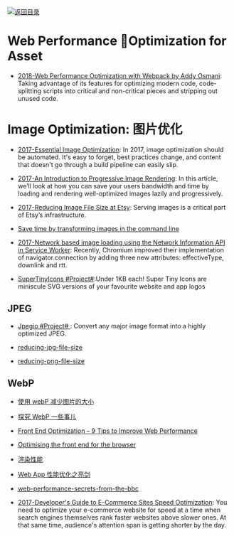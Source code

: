 [![返回目录](https://parg.co/UGo)](https://github.com/wxyyxc1992/Awesome-Reference)

# Web Performance Optimization for Asset

* [2018-Web Performance Optimization with Webpack by Addy Osmani](https://parg.co/UXN): Taking advantage of its features for optimizing modern code, code-splitting scripts into critical and non-critical pieces and stripping out unused code.

# Image Optimization: 图片优化

* [2017-Essential Image Optimization](https://images.guide/): In 2017, image optimization should be automated. It's easy to forget, best practices change, and content that doesn't go through a build pipeline can easily slip.

* [2017-An Introduction to Progressive Image Rendering](https://parg.co/bLp): In this article, we’ll look at how you can save your users bandwidth and time by loading and rendering well-optimized images lazily and progressively.

* [2017-Reducing Image File Size at Etsy](https://parg.co/bvn): Serving images is a critical part of Etsy’s infrastructure.

- [Save time by transforming images in the command line](http://6me.us/WYOP1)

* [2017-Network based image loading using the Network Information API in Service Worker](https://parg.co/U5N): Recently, Chromium improved their implementation of navigator.connection by adding three new attributes: effectiveType, downlink and rtt.

* [SuperTinyIcons #Project#](https://github.com/edent/SuperTinyIcons):Under 1KB each! Super Tiny Icons are miniscule SVG versions of your favourite website and app logos

## JPEG

* [Jpegio #Project# ](https://www.jpeg.io/): Convert any major image format into a highly optimized JPEG.

* [reducing-jpg-file-size](https://medium.com/@duhroach/reducing-jpg-file-size-e5b27df3257c#.jdegycys9)

* [reducing-png-file-size](https://medium.com/@duhroach/reducing-png-file-size-8473480d0476#.pxfmpayr1)

## WebP

* [使用 webP 减少图片的大小](http://www.tuicool.com/articles/euAJv2Z)

* [探究 WebP 一些事儿](https://aotu.io/notes/2016/06/23/explore-something-of-webp/)

* [Front End Optimization – 9 Tips to Improve Web Performance](https://www.keycdn.com/blog/front-end-optimization/)

* [Optimising the front end for the browser](https://hackernoon.com/optimising-the-front-end-for-the-browser-f2f51a29c572?source=reading_list---------1-1---------)

* [渲染性能](https://github.com/sundway/blog/issues/2)

* [Web App 性能优化之亮剑](http://insights.thoughtworkers.org/web-apps-performance-optimization/)

* [web-performance-secrets-from-the-bbc](https://medium.com/net-magazine/web-performance-secrets-from-the-bbc-d4b01f869752#.hwhq6jcbn)

* [2017-Developer's Guide to E-Commerce Sites Speed Optimization](https://parg.co/U6q): You need to optimize your e-commerce website for speed at a time when search engines themselves rank faster websites above slower ones. At that same time, audience's attention span is getting shorter by the day.
